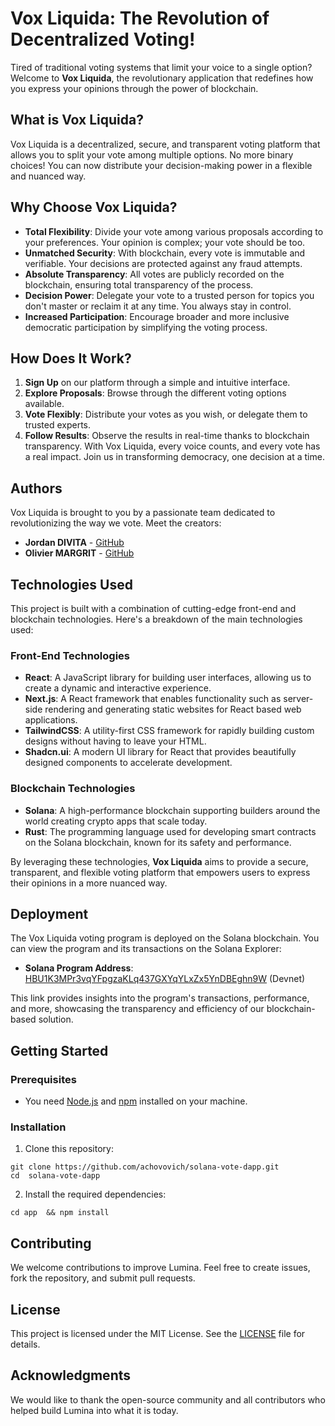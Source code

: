 # Vox Liquida: The Revolution of Decentralized Voting!

Tired of traditional voting systems that limit your voice to a single option? Welcome to __Vox Liquida__, the revolutionary application that redefines how you express your opinions through the power of blockchain.

## What is Vox Liquida?

Vox Liquida is a decentralized, secure, and transparent voting platform that allows you to split your vote among multiple options. No more binary choices! You can now distribute your decision-making power in a flexible and nuanced way.

## Why Choose Vox Liquida?

- __Total Flexibility__: Divide your vote among various proposals according to your preferences. Your opinion is complex; your vote should be too.
- __Unmatched Security__: With blockchain, every vote is immutable and verifiable. Your decisions are protected against any fraud attempts.
- __Absolute Transparency__: All votes are publicly recorded on the blockchain, ensuring total transparency of the process.
- __Decision Power__: Delegate your vote to a trusted person for topics you don't master or reclaim it at any time. You always stay in control.
- __Increased Participation__: Encourage broader and more inclusive democratic participation by simplifying the voting process.

## How Does It Work?

1. __Sign Up__ on our platform through a simple and intuitive interface.
2. __Explore Proposals__: Browse through the different voting options available.
3. __Vote Flexibly__: Distribute your votes as you wish, or delegate them to trusted experts.
4. __Follow Results__: Observe the results in real-time thanks to blockchain transparency.
With Vox Liquida, every voice counts, and every vote has a real impact. Join us in transforming democracy, one decision at a time.

## Authors

Vox Liquida is brought to you by a passionate team dedicated to revolutionizing the way we vote. Meet the creators:

- **Jordan DIVITA** - [GitHub](https://github.com/wwwookiee)
- **Olivier MARGRIT** -  [GitHub](https://github.com/achovovich)

## Technologies Used

This project is built with a combination of cutting-edge front-end and blockchain technologies. Here's a breakdown of the main technologies used:

### Front-End Technologies

- **React**: A JavaScript library for building user interfaces, allowing us to create a dynamic and interactive experience.
- **Next.js**: A React framework that enables functionality such as server-side rendering and generating static websites for React based web applications.
- **TailwindCSS**: A utility-first CSS framework for rapidly building custom designs without having to leave your HTML.
- **Shadcn.ui**: A modern UI library for React that provides beautifully designed components to accelerate development.

### Blockchain Technologies

- **Solana**: A high-performance blockchain supporting builders around the world creating crypto apps that scale today.
- **Rust**: The programming language used for developing smart contracts on the Solana blockchain, known for its safety and performance.

By leveraging these technologies, __Vox Liquida__ aims to provide a secure, transparent, and flexible voting platform that empowers users to express their opinions in a more nuanced way.

## Deployment

The Vox Liquida voting program is deployed on the Solana blockchain. You can view the program and its transactions on the Solana Explorer:

- **Solana Program Address**: [HBU1K3MPr3vqYFpgzaKLq437GXYqYLxZx5YnDBEghn9W](https://explorer.solana.com/address/HBU1K3MPr3vqYFpgzaKLq437GXYqYLxZx5YnDBEghn9W?cluster=devnet) (Devnet)

This link provides insights into the program's transactions, performance, and more, showcasing the transparency and efficiency of our blockchain-based solution.



## Getting Started

### Prerequisites

- You need [Node.js](https://nodejs.org/) and [npm](https://docs.npmjs.com/cli/v10/commands/npm-install) installed on your machine.

### Installation

1. Clone this repository:

```
git clone https://github.com/achovovich/solana-vote-dapp.git
cd  solana-vote-dapp
```

2. Install the required dependencies:

```
cd app  && npm install
```

## Contributing

We welcome contributions to improve Lumina. Feel free to create issues, fork the repository, and submit pull requests.

## License

This project is licensed under the MIT License. See the [LICENSE](LICENSE) file for details.

## Acknowledgments

We would like to thank the open-source community and all contributors who helped build Lumina into what it is today.



